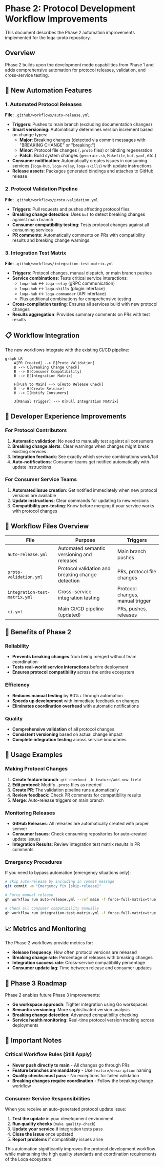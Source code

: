 # Phase 2: Protocol Development Workflow Improvements

This document describes the Phase 2 automation improvements implemented for the loqa-proto repository.

## Overview

Phase 2 builds upon the development mode capabilities from Phase 1 and adds comprehensive automation for protocol releases, validation, and cross-service testing.

## 🚀 New Automation Features

### 1. Automated Protocol Releases

**File**: `.github/workflows/auto-release.yml`

- **Triggers**: Pushes to main branch (excluding documentation changes)
- **Smart versioning**: Automatically determines version increment based on change types:
  - **Major**: Breaking changes (detected via commit messages with "BREAKING CHANGE" or "breaking:")
  - **Minor**: Protocol file changes (`.proto` files) or binding regeneration
  - **Patch**: Build system changes (`generate.sh`, `Makefile`, `buf.yaml`, etc.)
- **Consumer notification**: Automatically creates issues in consuming services (`loqa-hub`, `loqa-relay`, `loqa-skills`) with update instructions
- **Release assets**: Packages generated bindings and attaches to GitHub release

### 2. Protocol Validation Pipeline

**File**: `.github/workflows/proto-validation.yml`

- **Triggers**: Pull requests and pushes affecting protocol files
- **Breaking change detection**: Uses `buf` to detect breaking changes against main branch
- **Consumer compatibility testing**: Tests protocol changes against all consuming services
- **PR comments**: Automatically comments on PRs with compatibility results and breaking change warnings

### 3. Integration Test Matrix

**File**: `.github/workflows/integration-test-matrix.yml`

- **Triggers**: Protocol changes, manual dispatch, or main branch pushes
- **Service combinations**: Tests critical service interactions:
  - `loqa-hub` ↔ `loqa-relay` (gRPC communication)
  - `loqa-hub` ↔ `loqa-skills` (plugin interface)
  - `loqa-hub` ↔ `loqa-commander` (API interface)
  - Plus additional combinations for comprehensive testing
- **Cross-compilation testing**: Ensures all services build with new protocol changes
- **Results aggregation**: Provides summary comments on PRs with test results

## 📋 Workflow Integration

The new workflows integrate with the existing CI/CD pipeline:

```mermaid
graph LR
    A[PR Created] --> B[Proto Validation]
    B --> C[Breaking Change Check]
    B --> D[Consumer Compatibility]
    B --> E[Integration Matrix]
    
    F[Push to Main] --> G[Auto Release Check]
    G --> H[Create Release]
    H --> I[Notify Consumers]
    
    J[Manual Trigger] --> K[Full Integration Matrix]
```

## 🔄 Developer Experience Improvements

### For Protocol Contributors

1. **Automatic validation**: No need to manually test against all consumers
2. **Breaking change alerts**: Clear warnings when changes might break existing services
3. **Integration feedback**: See exactly which service combinations work/fail
4. **Auto-notifications**: Consumer teams get notified automatically with update instructions

### For Consumer Service Teams

1. **Automated issue creation**: Get notified immediately when new protocol versions are available
2. **Update instructions**: Clear commands for updating to new versions
3. **Compatibility pre-testing**: Know before merging if your service works with protocol changes

## 📁 Workflow Files Overview

| File | Purpose | Triggers |
|------|---------|----------|
| `auto-release.yml` | Automated semantic versioning and releases | Main branch pushes |
| `proto-validation.yml` | Protocol validation and breaking change detection | PRs, protocol file changes |
| `integration-test-matrix.yml` | Cross-service integration testing | Protocol changes, manual trigger |
| `ci.yml` | Main CI/CD pipeline (updated) | PRs, pushes, releases |

## 🎯 Benefits of Phase 2

### Reliability
- **Prevents breaking changes** from being merged without team coordination
- **Tests real-world service interactions** before deployment
- **Ensures protocol compatibility** across the entire ecosystem

### Efficiency  
- **Reduces manual testing** by 80%+ through automation
- **Speeds up development** with immediate feedback on changes
- **Eliminates coordination overhead** with automatic notifications

### Quality
- **Comprehensive validation** of all protocol changes
- **Consistent versioning** based on actual change impact
- **Complete integration testing** across service boundaries

## 🔧 Usage Examples

### Making Protocol Changes

1. **Create feature branch**: `git checkout -b feature/add-new-field`
2. **Edit protocol**: Modify `.proto` files as needed
3. **Create PR**: The validation pipeline runs automatically
4. **Review feedback**: Check PR comments for compatibility results
5. **Merge**: Auto-release triggers on main branch

### Monitoring Releases

- **GitHub Releases**: All releases are automatically created with proper semver
- **Consumer Issues**: Check consuming repositories for auto-created update issues
- **Integration Results**: Review integration test matrix results in PR comments

### Emergency Procedures

If you need to bypass automation (emergency situations only):

```bash
# Skip auto-release by including in commit message
git commit -m "Emergency fix [skip-release]"

# Force manual release
gh workflow run auto-release.yml --ref main -f force-full-matrix=true

# Check all consumer compatibility manually  
gh workflow run integration-test-matrix.yml -f force-full-matrix=true
```

## 📈 Metrics and Monitoring

The Phase 2 workflows provide metrics for:

- **Release frequency**: How often protocol versions are released
- **Breaking change rate**: Percentage of releases with breaking changes
- **Integration success rate**: Cross-service compatibility percentage
- **Consumer update lag**: Time between release and consumer updates

## 🔮 Phase 3 Roadmap

Phase 2 enables future Phase 3 improvements:

- **Go workspace approach**: Tighter integration using Go workspaces
- **Semantic versioning**: More sophisticated version analysis
- **Breaking change detection**: Advanced compatibility checking
- **Service health monitoring**: Real-time protocol version tracking across deployments

## 🚨 Important Notes

### Critical Workflow Rules (Still Apply)

- **Never push directly to main** - All changes go through PRs
- **Feature branches are mandatory** - Use `feature/description` naming
- **Quality checks must pass** - No exceptions for failed validation
- **Breaking changes require coordination** - Follow the breaking change workflow

### Consumer Service Responsibilities

When you receive an auto-generated protocol update issue:

1. **Test the update** in your development environment
2. **Run quality checks** (`make quality-check`)
3. **Update your service** if integration tests pass
4. **Close the issue** once updated
5. **Report problems** if compatibility issues arise

This automation significantly improves the protocol development workflow while maintaining the high quality standards and coordination requirements of the Loqa ecosystem.